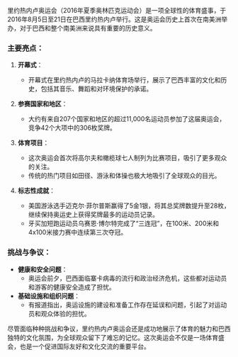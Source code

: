 里约热内卢奥运会（2016年夏季奥林匹克运动会）是一项全球性的体育盛事，于2016年8月5日至21日在巴西里约热内卢举行。这是奥运会历史上首次在南美洲举办，对于巴西和整个南美洲来说具有重要的历史意义。

### 主要亮点：
1. **开幕式**：
   - 开幕式在里约热内卢的马拉卡纳体育场举行，展示了巴西丰富的文化和历史，包括其音乐、舞蹈和对环境保护的承诺。

2. **参赛国家和地区**：
   - 大约有来自207个国家和地区的超过11,000名运动员参加了这届奥运会，竞争42个大项中的306枚奖牌。

3. **体育项目**：
   - 这次奥运会首次将高尔夫和橄榄球七人制列为比赛项目，吸引了更多观众的关注。
   - 传统的热门项目如田径、游泳和体操也极大地吸引了全球观众的目光。

4. **标志性成就**：
   - 美国游泳选手迈克尔·菲尔普斯赢得了5金1银，将其总奖牌数提升至28枚，继续保持奥运史上获得奖牌最多的运动员记录。
   - 牙买加短跑运动员乌赛恩·博尔特完成了“三连冠”，在100米、200米和4x100米接力赛中连续第三次夺冠。

### 挑战与争议：
- **健康和安全问题**：
  - 奥运会前夕，巴西面临寨卡病毒的流行和政治经济危机，这些都对运动员和游客的健康安全造成了担忧。
- **基础设施和组织问题**：
  - 有报道指出，奥运设施的建设和准备工作存在延误和问题，引起了对运动员和观众体验的担忧。

尽管面临种种挑战和争议，里约热内卢奥运会还是成功地展示了体育的魅力和巴西独特的文化氛围，为全球观众留下了难忘的记忆。这次奥运会不仅是一场体育盛会，也是一个促进国际友好和文化交流的重要平台。
<!-- ##{"timestamp":1477195250}## -->